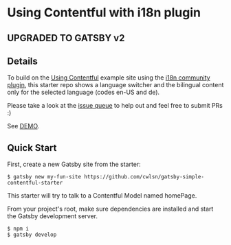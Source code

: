 # Using Contentful with i18n plugin

## **UPGRADED TO GATSBY v2**

## Details
To build on the [Using Contentful](https://github.com/gatsbyjs/gatsby/tree/master/examples/using-contentful) example site using the [i18n community plugin](https://github.com/angeloocana/gatsby-plugin-i18n), this starter repo shows a language switcher and the bilingual content only for the selected language (codes en-US and de).

Please take a look at the [issue queue](https://github.com/mccrodp/gatsby-contentful-i18n) to help out and feel free to submit PRs :)

See [DEMO](https://gatsby-starter-contentful-i18n.netlify.com/).

## Quick Start
First, create a new Gatsby site from the starter:

```$ gatsby new my-fun-site https://github.com/cwlsn/gatsby-simple-contentful-starter```

This starter will try to talk to a Contentful Model named homePage.

From your project's root, make sure dependencies are installed and start the Gatsby development server.

```$ npm i```  
```$ gatsby develop```